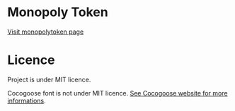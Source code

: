 # Monopoly Token

[Visit monopolytoken page](https://monopolytoken.online)


# Licence

Project is under MIT licence.

Cocogoose font is not under MIT licence. [See Cocogoose website for more informations](http://www.zetafonts.com/cocogoose).
